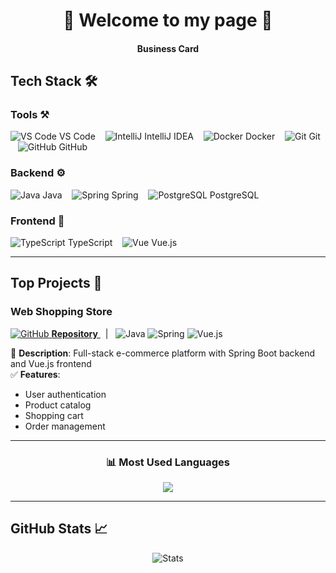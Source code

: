 <div align="center">

# 🏮 Welcome to my page 🏮  
#### Business Card  

</div>

## Tech Stack 🛠️

### Tools ⚒️
<p align="left">
  <img src="https://icongr.am/simple/visualstudiocode.svg?size=20&color=007ACC" alt="VS Code"> VS Code &nbsp;&nbsp;
  <img src="https://icongr.am/simple/intellijidea.svg?size=20&color=000000" alt="IntelliJ"> IntelliJ IDEA &nbsp;&nbsp;
  <img src="https://icongr.am/simple/docker.svg?size=20&color=2496ED" alt="Docker"> Docker &nbsp;&nbsp;
  <img src="https://icongr.am/simple/git.svg?size=20&color=F05032" alt="Git"> Git &nbsp;&nbsp;
  <img src="https://icongr.am/simple/github.svg?size=20&color=181717" alt="GitHub"> GitHub
</p>

### Backend ⚙️
<p align="left">
  <img src="https://icongr.am/simple/java.svg?size=20&color=007396" alt="Java"> Java &nbsp;&nbsp;
  <img src="https://icongr.am/simple/spring.svg?size=20&color=6DB33F" alt="Spring"> Spring &nbsp;&nbsp;
  <img src="https://icongr.am/simple/postgresql.svg?size=20&color=4169E1" alt="PostgreSQL"> PostgreSQL
</p>

### Frontend 🎨
<p align="left">
  <img src="https://icongr.am/simple/typescript.svg?size=20&color=3178C6" alt="TypeScript"> TypeScript &nbsp;&nbsp;
  <img src="https://icongr.am/simple/vuedotjs.svg?size=20&color=4FC08D" alt="Vue"> Vue.js
</p>

---

## Top Projects 🚀

### Web Shopping Store
<p align="left">
  <a href="https://github.com/OstrovskyIv/web_shopping_store.git">
    <img src="https://icongr.am/simple/github.svg?size=20&color=181717" alt="GitHub"> 
    <strong>Repository</strong>
  </a>
  &nbsp;&nbsp;|&nbsp;&nbsp;
  <img src="https://icongr.am/simple/java.svg?size=20&color=007396" alt="Java"> 
  <img src="https://icongr.am/simple/spring.svg?size=20&color=6DB33F" alt="Spring"> 
  <img src="https://icongr.am/simple/vuedotjs.svg?size=20&color=4FC08D" alt="Vue.js">
</p>

📝 **Description**: Full-stack e-commerce platform with Spring Boot backend and Vue.js frontend  
✅ **Features**: 
- User authentication 
- Product catalog 
- Shopping cart 
- Order management 

---

<div align="center">
  <h3>📊 Most Used Languages</h3>
  <img src="https://github-readme-stats.vercel.app/api/top-langs/?username=OstrovskyIv&layout=compact&theme=dark&hide_border=true">
</div>

---

## GitHub Stats 📈
<div align="center">
  <img src="https://github-readme-stats.vercel.app/api?username=OstrovskyIv&show_icons=true&theme=dark&hide_border=true" alt="Stats">
</div>